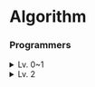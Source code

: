 # Algorithm

### Programmers

<details><summary>Lv. 0~1</summary>
    <ul>
    <li><a href="programmers/lv1/옹알이.py">옹알이</a></li>
    <li><a href="programmers/lv1/성격유형검사하기.py">성격 유형 검사하기</a></li>
    <li><a href="programmers/lv1/신고결과받기.py">신고 결과 받기</a></li>
    <li><a href="programmers/lv1/가장가까운같은글자.py">가장 가까운 같은 글자</a></li>
    <li><a href="programmers/lv1/문자열나누기.py">문자열 나누기</a></li>
    <li><a href="programmers/lv1/푸드파이트대회.py">푸드 파이트 대회</a></li>
    <li><a href="programmers/lv1/숫자짝꿍.py">숫자 짝꿍</a></li>
    <li><a href="programmers/lv1/숫자문자열과영단어.py">숫자 문자열과 영단어</a></li>
    <li><a href="programmers/lv1/크기가작은부분문자열.py">크기가 작은 부분 문자열</a></li>
    <li><a href="programmers/lv1/신규아이디추천.py">신규 아이디 추천</a></li>
    <li><a href="programmers/lv1/추억점수.py">추억 점수</a></li>
    <li><a href="programmers/lv1/가운데 글자 가져오기.py">가운데 글자 가져오기</a></li>
    <li><a href="programmers/lv1/문자열내p와y의개수.py">문자열 내 p와 y의 개수</a></li>
    <li><a href="programmers/lv1/문자열내림차순으로배치하기.py">문자열 내림차순으로 배치하기</a></li>
    <li><a href="programmers/lv1/문자열다루기기본.py">문자열 다루기 기본</a></li>
    <li><a href="programmers/lv1/서울에서김서방찾기.py">서울에서 김서방 찾기</a></li>
    <li><a href="programmers/lv1/안전지대.py">안전지대</a></li>
    <li><a href="programmers/lv1/삼각형의완성조건.py">삼각형의완성조건</a></li>
    <li><a href="programmers/lv1/햄버거만들기.py">햄버거 만들기</a></li>
    <li><a href="programmers/lv1/자릿수더하기.py">자릿수 더하기</a></li>
    <li><a href="programmers/lv1/삼총사.py">삼총사</a></li>
    <li><a href="programmers/lv1/기사단원의무기.py">기사단원의 무기</a></li>
    <li><a href="programmers/lv1/콜라문제.py">콜라 문제</a></li>
    <li><a href="programmers/lv1/나머지가1이되는수찾기.py">나머지가 1이 되는 수 찾기</a></li>
    <li><a href="programmers/lv1/최소직사각형.py">최소 직사각형</a></li>
    <li><a href="programmers/lv1/없는숫자더하기.py">없는 숫자 더하기</a></li>
    <li><a href="programmers/lv1/부족한금액계산하기.py">부족한 금액 계산하기</a></li>
    <li><a href="programmers/lv1/같은숫자는싫어.py">같은 숫자는 싫어</a></li>
    <li><a href="programmers/lv1/로또의최고순위와최저순위.py">로또의 최고순위와 최저순위</a></li>
    <li><a href="programmers/lv1/음양더하기.py">음양 더하기</a></li>
    <li><a href="programmers/lv1/내적.py">내적</a></li>
    <li><a href="programmers/lv1/3진법뒤집기.py">3진법 뒤집기</a></li>
    <li><a href="programmers/lv1/키패드누르기.py">키패드 누르기</a></li>
    <li><a href="programmers/lv1/폰켓몬.py">폰켓몬</a></li>
    <li><a href="programmers/lv1/크레인인형뽑기게임.py">크레인 인형 뽑기 게임</a></li>
    <li><a href="programmers/lv1/공원산책.py">공원 산책</a></li>
    <li><a href="programmers/lv1/2016년.py">2016년</a></li>
    <li><a href="programmers/lv1/카드뭉치.py">카드뭉치</a></li>
    <li><a href="programmers/lv1/두정수사이의합.py">두정수사이의합</a></li>
    <li><a href="programmers/lv1/소수찾기_에라토스테너스의체.py">소수찾기 - 에라토스테너스의 체</a></li>
    <li><a href="programmers/lv1/배열뒤집기.py">배열뒤집기</a></li>
    <li><a href="programmers/lv1/명예의전당`.py">명예의 전당</a></li>
    <li><a href="programmers/lv1/과일장수.py">과일 장수</a></li>
    <li><a href="programmers/lv1/두개뽑아서더하기.py">두 개 뽑아서 더하기</a></li>
    <li><a href="programmers/lv1/달리기경주.py">달리기 경주</a></li>
    <li><a href="programmers/lv1/나누어떨어지는숫자배열.py">나누어 떨어지는 숫자 배열</a></li>
    <li><a href="programmers/lv1/정수제곱근판별.py">정수 제곱근 판별</a></li>
    <li><a href="programmers/lv1/수박수박수.py">수박수박수</a></li>
    <li><a href="programmers/lv1/문자열을정수로바꾸기.py">문자열을 정수로 바꾸기</a></li>
    <li><a href="programmers/lv1/시저암호.py">시저암호</a></li>
    <li><a href="programmers/lv1/약수의합.py">약수의 합</a></li>
    <li><a href="programmers/lv1/문자열내마음대로정렬하기.py">문자열 내 마음대로 정렬하기</a></li>
    <li><a href="programmers/lv1/자연수뒤집어배열로만들기.py">자연수 뒤집어 배열로 만들기</a></li>
    <li><a href="programmers/lv1/정수내림차순으로배치하기.py">정수 내림차순으로 배치하기</a></li>
    <li><a href="programmers/lv1/제일작은수제거하기.py">제일 작은 수 제거하기</a></li>
    <li><a href="programmers/lv1/짝수와홀수.py">짝수와 홀수</a></li>
    <li><a href="programmers/lv1/최대공약수와최소공배수.py">최대공약수와 최소공배수</a></li>
    <li><a href="programmers/lv1/콜라츠추측.py">콜라츠추측</a></li>
    <li><a href="programmers/lv1/평균구하기.py">평균 구하기</a></li>
    <li><a href="programmers/lv1/이상한문자만들기.py">이상한 문자 만들기</a></li>
    <li><a href="programmers/lv1/하샤드수.py">하샤드 수</a></li>
    <li><a href="programmers/lv1/핸드폰번호가리기.py">핸드폰 번호 가리기</a></li>
    <li><a href="programmers/lv1/행렬의덧셈.py">행렬의 덧셈</a></li>
    <li><a href="programmers/lv1/x만큼간격이있는n개의숫자.py">x만큼 간격이 있는 n개의 숫자</a></li>
    <li><a href="programmers/lv1/직사각형별찍기.py">직사각형 별찍기</a></li>
    <li><a href="programmers/lv1/소수만들기.py">소수 만들기</a></li>
    <li><a href="programmers/lv1/예산.py">예산</a></li>
    <li><a href="programmers/lv1/비밀지도.py">비밀지도</a></li>
    <li><a href="programmers/lv1/다트게임.py">다트게임</a></li>
    <li><a href="programmers/lv1/k번째수.py">k번째 수</a></li>
    <li><a href="programmers/lv1/완주하지못한선수.py">완주하지 못한 선수</a></li>
    <li><a href="programmers/lv1/체육복.py">체육복</a></li>
    <li><a href="programmers/lv1/약수의개수와덧셈.py">약수의 개수와 덧셈</a></li>
    <li><a href="programmers/lv1/모의고사.py">모의고사</a></li>
    <li><a href="programmers/lv1/둘만의암호.py">둘만의 암호</a></li>
    </ul>
</details>
<details><summary>Lv. 2</summary>
    <ul>
    <li><a href="programmers/lv2/할인행사.py">할인 행사</a></li>
    <li><a href="programmers/lv2/귤고르기.py">귤 고르기</a></li>
    <li><a href="programmers/lv2/점찍기.py">점찍기</a></li>
    </ul>
</details>